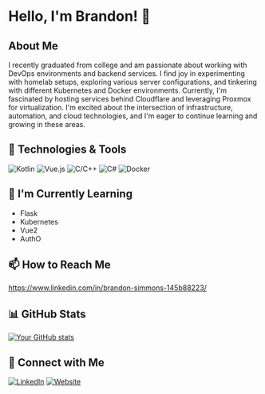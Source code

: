 # Hello, I'm Brandon! 👋

## About Me

I recently graduated from college and am passionate about working with DevOps environments and backend services. I find joy in experimenting with homelab setups, exploring various server configurations, and tinkering with different Kubernetes and Docker environments. Currently, I'm fascinated by hosting services behind Cloudflare and leveraging Proxmox for virtualization. I'm excited about the intersection of infrastructure, automation, and cloud technologies, and I'm eager to continue learning and growing in these areas.

## 🔧 Technologies & Tools

![Kotlin](https://img.shields.io/badge/-Kotlin-orange?style=flat&logo=kotlin)
![Vue.js](https://img.shields.io/badge/-Vue.js-green?style=flat&logo=vue.js)
![C/C++](https://img.shields.io/badge/-C%2FC%2B%2B-blue?style=flat&logo=c%2B%20)
![C#](https://img.shields.io/badge/-C%23-purple?style=flat&logo=c-share)
![Docker](https://img.shields.io/badge/-Docker-blue?style=flat&logo=docker)

## 🌱 I'm Currently Learning

- Flask
- Kubernetes
- Vue2
- AuthO

## 📫 How to Reach Me

https://www.linkedin.com/in/brandon-simmons-145b88223/



## 📊 GitHub Stats

[![Your GitHub stats](https://github-readme-stats.vercel.app/api?username=bsimmons123&show_icons=true&theme=radical)](https://github.com/bsimmons123)

## 🤝 Connect with Me

[![LinkedIn](https://img.shields.io/badge/LinkedIn-Connect-blue)](https://www.linkedin.com/in/brandon-simmons-145b88223/)
[![Website](https://img.shields.io/badge/Website-Visit-green)](https://brandon-simmons.work)



<!--
**bsimmons123/bsimmons123** is a ✨ _special_ ✨ repository because its `README.md` (this file) appears on your GitHub profile.

Here are some ideas to get you started:

- 🔭 I’m currently working on ...
- 🌱 I’m currently learning ...
- 👯 I’m looking to collaborate on ...
- 🤔 I’m looking for help with ...
- 💬 Ask me about ...
- 📫 How to reach me: ...
- 😄 Pronouns: ...
- ⚡ Fun fact: ...
-->
